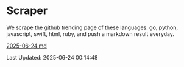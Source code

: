 # Scraper

We scrape the github trending page of these languages: go, python, javascript, swift, html, ruby, and push a markdown result everyday.

[2025-06-24.md](https://github.com/henson/Scraper/blob/master/2025-06-24.md)

Last Updated: 2025-06-24 00:14:48